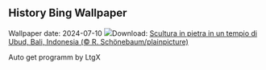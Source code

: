 ## History Bing Wallpaper
Wallpaper date: 2024-07-10
![](https://www.bing.com/th?id=OHR.UbudBali_IT-IT6720560821_UHD.jpg&w=1000)Download: [Scultura in pietra in un tempio di Ubud, Bali, Indonesia (© R. Schönebaum/plainpicture)](https://www.bing.com/th?id=OHR.UbudBali_IT-IT6720560821_UHD.jpg)

Auto get programm by LtgX
